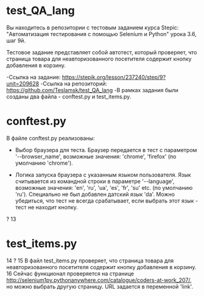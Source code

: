 # test_QA_lang

Вы находитесь в репозитории с тестовым заданием курса Stepic: "Автоматизация тестирования с помощью Selenium и Python" урока 3.6, шаг 9й.

Тестовое задание представляет собой автотест, который проверяет, что страница товара для неавторизованного посетителя содержит кнопку 
добавления в корзину. 

-Ссылка на задание: https://stepik.org/lesson/237240/step/9?unit=209628
-Ссылка на репозиторий: https://github.com/Teslamsk/test_QA_lang
-В рамках задания были созданы два файла - conftest.py и test_items.py. 

# conftest.py


В файле conftest.py реализованы:

- Выбор браузера для теста. Браузер передается в тест с параметром '--browser_name', возможные значения: 'chrome', 'firefox' 
(по умолчанию 'chrome'). 

- Логика запуска браузера с указанным языком пользователя. Язык считывается из командной строки в параметре '--language', 
возможные значения: 'en', 'ru', 'ua', 'es', 'fr', 'su' etc. (по умолчанию 'ru'). Специально не был добавлен датский язык 'da'. 
Можно убедиться, что тест не всегда срабатывает, если выбрать этот язык - тест не находит кнопку.

?
13
# test_items.py
14
?
15
В файл test_items.py проверяет, что страница товара для неавторизованного посетителя содержит кнопку добавления в корзину. 
16
Сейчас функционал проверяется на странице http://selenium1py.pythonanywhere.com/catalogue/coders-at-work_207/, но можно 
выбрать другую страницу. URL задается в переменной 'link'.
